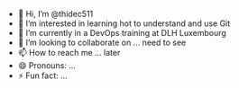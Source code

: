 - 👋 Hi, I’m @thidec511
- 👀 I’m interested in learning hot to understand and use Git
- 🌱 I’m currently in a DevOps training at DLH Luxembourg
- 💞️ I’m looking to collaborate on ... need to see
- 📫 How to reach me ... later
- 😄 Pronouns: ...
- ⚡ Fun fact: ...

<!---
thidec511/thidec511 is a ✨ special ✨ repository because its `README.md` (this file) appears on your GitHub profile.
You can click the Preview link to take a look at your changes.
--->
